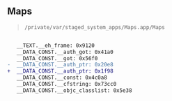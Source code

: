 ## Maps

> `/private/var/staged_system_apps/Maps.app/Maps`

```diff

   __TEXT.__eh_frame: 0x9120
   __DATA_CONST.__auth_got: 0x41a0
   __DATA_CONST.__got: 0x56f0
-  __DATA_CONST.__auth_ptr: 0x20e8
+  __DATA_CONST.__auth_ptr: 0x1f98
   __DATA_CONST.__const: 0x4c0a8
   __DATA_CONST.__cfstring: 0x73cc0
   __DATA_CONST.__objc_classlist: 0x5e38

```
